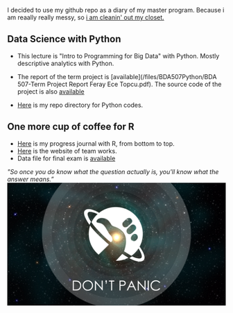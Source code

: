 I decided to use my github repo as a diary of my master program. Because i am reaally really messy, so [i am cleanin' out my closet.](https://www.youtube.com/watch?v=RQ9_TKayu9s) 


## Data Science with Python

+ This lecture is "Intro to Programming for Big Data" with Python. Mostly descriptive analytics with Python.

+ The report of the term project is [available](/files/BDA507Python/BDA 507-Term Project Report Feray Ece Topcu.pdf). The source code of the project is also [available](/files/BDA507Python/starbucks_term_project.py)
+ [Here](https://github.com/ferayece/BDA/tree/master/files/BDA507Python) is my repo directory for Python codes.


## One more cup of coffee for R 

+ [Here](https://mef-bda503.github.io/pj-ferayece/) is my progress journal with R, from bottom to top. 
+ [Here](https://mef-bda503.github.io/gpj-datamunglers-2/) is the website of team works. 
+ Data file for final exam is [available](/files/BDA503R/mainData.RData)

*"So once you do know what the question actually is, you'll know what the answer means.”* 
![image](dontpanic.jpg)
